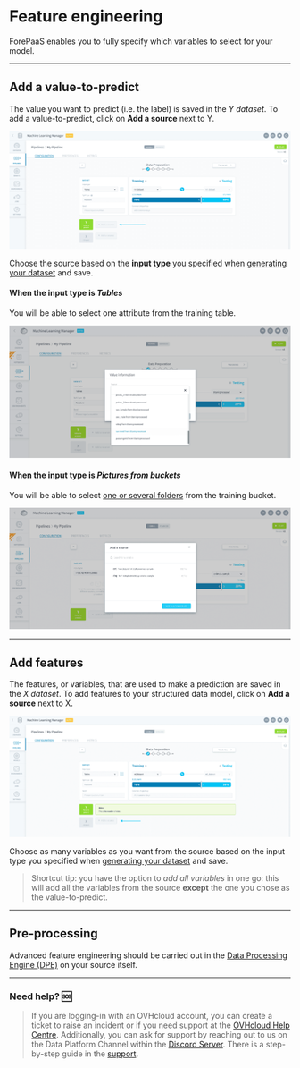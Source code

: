 # Feature engineering

ForePaaS enables you to fully specify which variables to select for your model.

---
## Add a value-to-predict

The value you want to predict (i.e. the label) is saved in the *Y dataset*. To add a value-to-predict, click on **Add a source** next to Y.

![machinelearning](picts/add-Y.png)

Choose the source based on the **input type** you specified when [generating your dataset](en/product/ml/pipelines/configure/dataset/input.md?id=choose-a-data-input) and save.

#### When the input type is *Tables*

You will be able to select one attribute from the training table.

![machinelearning](picts/add-Y-tables.png)


#### When the input type is *Pictures from buckets*

You will be able to select [one or several folders](/en/product/ml/pipelines/configure/dataset/input?id=pictures-from-buckets) from the training bucket.

![machinelearning](picts/add-Y-buckets.png)

---
## Add features

The features, or variables, that are used to make a prediction are saved in the *X dataset*. To add features to your structured data model, click on **Add a source** next to X.

![machinelearning](picts/add-X.png)

Choose as many variables as you want from the source based on the input type you specified when [generating your dataset](en/product/ml/pipelines/configure/dataset/input.md?id=choose-a-data-input) and save.

> Shortcut tip: you have the option to *add all variables* in one go: this will add all the variables from the source **except** the one you chose as the value-to-predict.


---
## Pre-processing

Advanced feature engineering should be carried out in the [Data Processing Engine (DPE)](en/product/dpe/index) on your source itself.


---
###  Need help? 🆘

> If you are logging-in with an OVHcloud account, you can create a ticket to raise an incident or if you need support at the [OVHcloud Help Centre](https://help.ovhcloud.com/csm/fr-home?id=csm_index). Additionally, you can ask for support by reaching out to us on the Data Platform Channel within the [Discord Server](https://discord.com/channels/850031577277792286/1163465539981672559). There is a step-by-step guide in the [support](/en/support/index.md).
